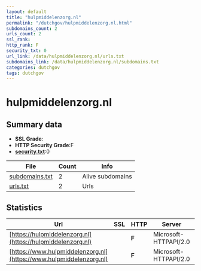 ```yaml
---
layout: default
title: "hulpmiddelenzorg.nl"
permalink: "/dutchgov/hulpmiddelenzorg.nl.html"
subdomains_count: 2
urls_count: 2
ssl_rank: 
http_rank: F
security_txt: 0
url_link: /data/hulpmiddelenzorg.nl/urls.txt
subdomains_link: /data/hulpmiddelenzorg.nl/subdomains.txt
categories: dutchgov
tags: dutchgov
---
```



# hulpmiddelenzorg.nl
## Summary data


 - **SSL Grade**:
 - **HTTP Security Grade**:F
 - **[security.txt](https://www.digitaleoverheid.nl/nieuws/standaard-security-txt-nu-verplicht-voor-overheid/)**:0


| File       | Count | Info |
|------------|-------|------|
|[subdomains.txt](/DutchGovScope/data/hulpmiddelenzorg.nl/subdomains.txt)|2|Alive subdomains|
|[urls.txt](/DutchGovScope/data/hulpmiddelenzorg.nl/urls.txt)|2|Urls|


## Statistics


| Url | SSL | HTTP | Server | Cookie | HSTS | CORS | CTO | CSP | XFO | XXP | RP |FP| Tech |Title |
|--------|-------|-------|------|------|------|------|------|------|------|------|------|------|------|------|
|[https://hulpmiddelenzorg.nl](https://hulpmiddelenzorg.nl)| | **F**|Microsoft-HTTPAPI/2.0| | | | | | | | :white_check_mark: | |Microsoft HTTPAPI:2.0|Service Unavaila...|
|[https://www.hulpmiddelenzorg.nl](https://www.hulpmiddelenzorg.nl)| | **F**|Microsoft-HTTPAPI/2.0| | | | | | | | :white_check_mark: | |Microsoft HTTPAPI:2.0|Service Unavaila...|


